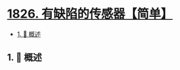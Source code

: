 # [1826. 有缺陷的传感器【简单】](https://github.com/Tdahuyou/TNotes.leetcode/tree/main/notes/1826.%20%E6%9C%89%E7%BC%BA%E9%99%B7%E7%9A%84%E4%BC%A0%E6%84%9F%E5%99%A8%E3%80%90%E7%AE%80%E5%8D%95%E3%80%91)

<!-- region:toc -->

- [1. 📝 概述](#1--概述)

<!-- endregion:toc -->

## 1. 📝 概述
